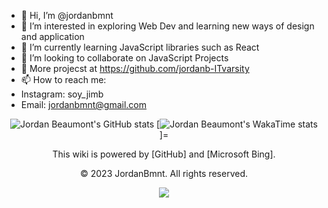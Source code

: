 - 👋 Hi, I’m @jordanbmnt
- 👀 I’m interested in exploring Web Dev and learning new ways of design and application
- 🌱 I’m currently learning JavaScript libraries such as React 
- 💞️ I’m looking to collaborate on JavaScript Projects
- 🧐 More projecst at https://github.com/jordanb-ITvarsity
- 📫 How to reach me:
- Instagram: soy_jimb
- Email: jordanbmnt@gmail.com

<div align="center">

![Jordan Beaumont's GitHub stats](https://github-readme-stats.vercel.app/api?username=jordanbmnt&show_icons=true&theme=radical)
[![Jordan Beaumont's WakaTime stats](https://github-readme-stats.vercel.app/api/wakatime?username=jordanbmnt)]=

This wiki is powered by [GitHub] and [Microsoft Bing].

© 2023 JordanBmnt. All rights reserved.

<a href="mailto:jordanbmnt@gmail.com" target="_blank"><img src="https://img.shields.io/badge/soy_jimb-Web%20Developer-blue?style=for-the-badge&logo=github” alt=“soy_jimb Web Developer Badge"></a>

</div>
